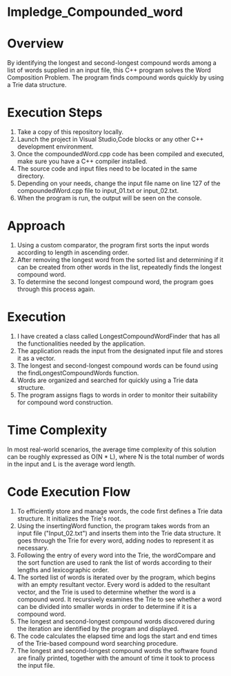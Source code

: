 # Impledge_Compounded_word
# Overview
By identifying the longest and second-longest compound words among a list of words supplied in an input file, this C++ program solves the Word Composition Problem. The program finds compound words quickly by using a Trie data structure.
# Execution Steps
1. Take a copy of this repository locally.
2. Launch the project in Visual Studio,Code blocks or any other C++ development environment.
3. Once the compoundedWord.cpp code has been compiled and executed, make sure you have a C++ compiler installed.
4. The source code and input files need to be located in the same directory.
5. Depending on your needs, change the input file name on line 127 of the compoundedWord.cpp file to input_01.txt or input_02.txt.
6. When the program is run, the output will be seen on the console.
# Approach
1. Using a custom comparator, the program first sorts the input words according to length in ascending order.
2. After removing the longest word from the sorted list and determining if it can be created from other words in the list, repeatedly finds the longest compound word.
3. To determine the second longest compound word, the program goes through this process again.
# Execution
1. I have created a class called LongestCompoundWordFinder that has all the functionalities needed by the application.
2. The application reads the input from the designated input file and stores it as a vector.
3. The longest and second-longest compound words can be found using the findLongestCompoundWords function.
4. Words are organized and searched for quickly using a Trie data structure.
5. The program assigns flags to words in order to monitor their suitability for compound word construction.
# Time Complexity
In most real-world scenarios, the average time complexity of this solution can be roughly expressed as O(N * L), where N is the total number of words in the input and L is the average word length.
# Code Execution Flow
1. To efficiently store and manage words, the code first defines a Trie data structure. It initializes the Trie's root.
2. Using the insertingWord function, the program takes words from an input file ("Input_02.txt") and inserts them into the Trie data structure. It goes through the Trie for every word, adding nodes to represent it as necessary.
3. Following the entry of every word into the Trie, the wordCompare and the sort function are used to rank the list of words according to their lengths and lexicographic order.
4. The sorted list of words is iterated over by the program, which begins with an empty resultant vector. Every word is added to the resultant vector, and the Trie is used to determine whether the word is a compound word. It recursively examines the Trie to see whether a word can be divided into smaller words in order to determine if it is a compound word.
5. The longest and second-longest compound words discovered during the iteration are identified by the program and displayed.
6. The code calculates the elapsed time and logs the start and end times of the Trie-based compound word searching procedure.
7. The longest and second-longest compound words the software found are finally printed, together with the amount of time it took to process the input file.
